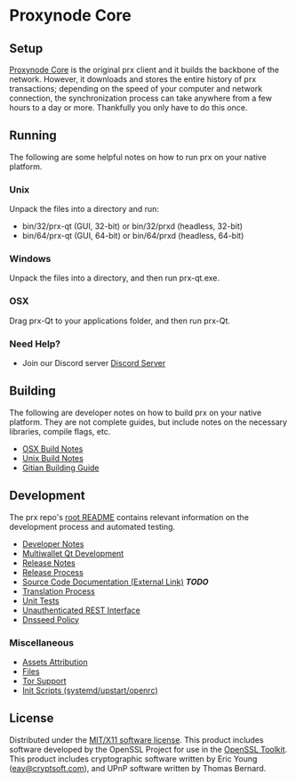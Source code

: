 Proxynode Core
=====================

Setup
---------------------
[Proxynode Core](http://proxynode.network) is the original prx client and it builds the backbone of the network. However, it downloads and stores the entire history of prx transactions; depending on the speed of your computer and network connection, the synchronization process can take anywhere from a few hours to a day or more. Thankfully you only have to do this once.

Running
---------------------
The following are some helpful notes on how to run prx on your native platform.

### Unix

Unpack the files into a directory and run:

- bin/32/prx-qt (GUI, 32-bit) or bin/32/prxd (headless, 32-bit)
- bin/64/prx-qt (GUI, 64-bit) or bin/64/prxd (headless, 64-bit)

### Windows

Unpack the files into a directory, and then run prx-qt.exe.

### OSX

Drag prx-Qt to your applications folder, and then run prx-Qt.

### Need Help?

* Join our Discord server [Discord Server](https://discord.proxynode.network)

Building
---------------------
The following are developer notes on how to build prx on your native platform. They are not complete guides, but include notes on the necessary libraries, compile flags, etc.

- [OSX Build Notes](build-osx.md)
- [Unix Build Notes](build-unix.md)
- [Gitian Building Guide](gitian-building.md)

Development
---------------------
The prx repo's [root README](https://github.com/prx/prx/blob/master/README.md) contains relevant information on the development process and automated testing.

- [Developer Notes](developer-notes.md)
- [Multiwallet Qt Development](multiwallet-qt.md)
- [Release Notes](release-notes.md)
- [Release Process](release-process.md)
- [Source Code Documentation (External Link)](https://dev.visucore.com/bitcoin/doxygen/) ***TODO***
- [Translation Process](translation_process.md)
- [Unit Tests](unit-tests.md)
- [Unauthenticated REST Interface](REST-interface.md)
- [Dnsseed Policy](dnsseed-policy.md)

### Miscellaneous
- [Assets Attribution](assets-attribution.md)
- [Files](files.md)
- [Tor Support](tor.md)
- [Init Scripts (systemd/upstart/openrc)](init.md)

License
---------------------
Distributed under the [MIT/X11 software license](http://www.opensource.org/licenses/mit-license.php).
This product includes software developed by the OpenSSL Project for use in the [OpenSSL Toolkit](https://www.openssl.org/). This product includes
cryptographic software written by Eric Young ([eay@cryptsoft.com](mailto:eay@cryptsoft.com)), and UPnP software written by Thomas Bernard.

